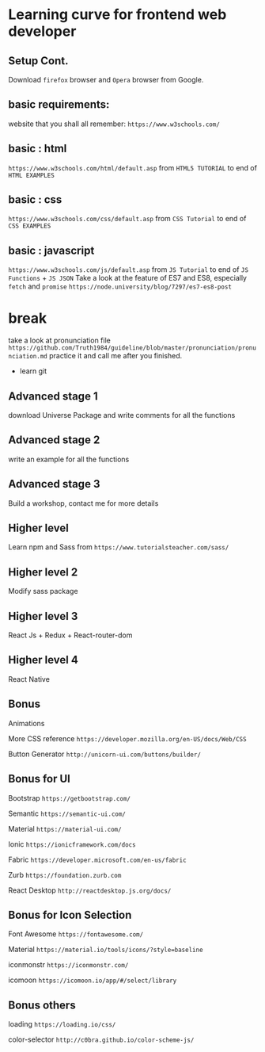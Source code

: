 # Learning curve for frontend web developer

## Setup Cont.

Download `firefox` browser and `Opera` browser from Google.

## basic requirements:

website that you shall all remember:
`https://www.w3schools.com/`

## basic : html

`https://www.w3schools.com/html/default.asp`
from `HTML5 TUTORIAL` to end of `HTML EXAMPLES`

## basic : css

`https://www.w3schools.com/css/default.asp`
from `CSS Tutorial` to end of `CSS EXAMPLES`

## basic : javascript

`https://www.w3schools.com/js/default.asp`
from `JS Tutorial` to end of `JS Functions` + `JS JSON`
Take a look at the feature of ES7 and ES8, especially `fetch` and `promise`
`https://node.university/blog/7297/es7-es8-post`

# break

take a look at pronunciation file
`https://github.com/Truth1984/guideline/blob/master/pronunciation/pronunciation.md`
practice it and call me after you finished.

- learn git

## Advanced stage 1

download Universe Package and write comments for all the functions

## Advanced stage 2

write an example for all the functions

## Advanced stage 3

Build a workshop, contact me for more details

## Higher level

Learn npm and Sass
from `https://www.tutorialsteacher.com/sass/`

## Higher level 2

Modify sass package

## Higher level 3

React Js + Redux + React-router-dom

## Higher level 4

React Native

## Bonus

Animations

More CSS reference `https://developer.mozilla.org/en-US/docs/Web/CSS`

Button Generator `http://unicorn-ui.com/buttons/builder/`

## Bonus for UI

Bootstrap `https://getbootstrap.com/`

Semantic `https://semantic-ui.com/`

Material `https://material-ui.com/`

Ionic `https://ionicframework.com/docs`

Fabric `https://developer.microsoft.com/en-us/fabric`

Zurb `https://foundation.zurb.com`

React Desktop `http://reactdesktop.js.org/docs/`

## Bonus for Icon Selection

Font Awesome `https://fontawesome.com/`

Material `https://material.io/tools/icons/?style=baseline`

iconmonstr `https://iconmonstr.com/`

icomoon `https://icomoon.io/app/#/select/library`

## Bonus others

loading `https://loading.io/css/`

color-selector `http://c0bra.github.io/color-scheme-js/`
